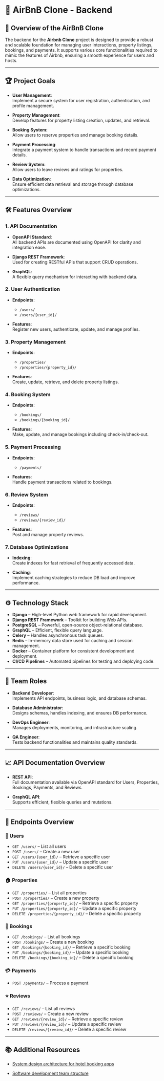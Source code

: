 # 🏡 AirBnB Clone - Backend

## 🧭 Overview of the AirBnB Clone

The backend for the **Airbnb Clone** project is designed to provide a robust and scalable foundation for managing user interactions, property listings, bookings, and payments. It supports various core functionalities required to mimic the features of Airbnb, ensuring a smooth experience for users and hosts.

---

## 🏆 Project Goals

- **User Management**:  
  Implement a secure system for user registration, authentication, and profile management.

- **Property Management**:  
  Develop features for property listing creation, updates, and retrieval.

- **Booking System**:  
  Allow users to reserve properties and manage booking details.

- **Payment Processing**:  
  Integrate a payment system to handle transactions and record payment details.

- **Review System**:  
  Allow users to leave reviews and ratings for properties.

- **Data Optimization**:  
  Ensure efficient data retrieval and storage through database optimizations.

---

## 🛠️ Features Overview

### 1. API Documentation

- **OpenAPI Standard**:  
  All backend APIs are documented using OpenAPI for clarity and integration ease.

- **Django REST Framework**:  
  Used for creating RESTful APIs that support CRUD operations.

- **GraphQL**:  
  A flexible query mechanism for interacting with backend data.

### 2. User Authentication

- **Endpoints**:  
  - `/users/`  
  - `/users/{user_id}/`  

- **Features**:  
  Register new users, authenticate, update, and manage profiles.

### 3. Property Management

- **Endpoints**:  
  - `/properties/`  
  - `/properties/{property_id}/`

- **Features**:  
  Create, update, retrieve, and delete property listings.

### 4. Booking System

- **Endpoints**:  
  - `/bookings/`  
  - `/bookings/{booking_id}/`  

- **Features**:  
  Make, update, and manage bookings including check-in/check-out.

### 5. Payment Processing

- **Endpoints**:  
  - `/payments/`

- **Features**:  
  Handle payment transactions related to bookings.

### 6. Review System

- **Endpoints**:  
  - `/reviews/`  
  - `/reviews/{review_id}/`

- **Features**:  
  Post and manage property reviews.

### 7. Database Optimizations

- **Indexing**:  
  Create indexes for fast retrieval of frequently accessed data.

- **Caching**:  
  Implement caching strategies to reduce DB load and improve performance.

---

## ⚙️ Technology Stack

- **Django** – High-level Python web framework for rapid development.
- **Django REST Framework** – Toolkit for building Web APIs.
- **PostgreSQL** – Powerful, open-source object-relational database.
- **GraphQL** – Efficient, flexible query language.
- **Celery** – Handles asynchronous task queues.
- **Redis** – In-memory data store used for caching and session management.
- **Docker** – Container platform for consistent development and deployment.
- **CI/CD Pipelines** – Automated pipelines for testing and deploying code.

---

## 👥 Team Roles

- **Backend Developer**:  
  Implements API endpoints, business logic, and database schemas.

- **Database Administrator**:  
  Designs schemas, handles indexing, and ensures DB performance.

- **DevOps Engineer**:  
  Manages deployments, monitoring, and infrastructure scaling.

- **QA Engineer**:  
  Tests backend functionalities and maintains quality standards.

---

## 📈 API Documentation Overview

- **REST API**:  
  Full documentation available via OpenAPI standard for Users, Properties, Bookings, Payments, and Reviews.

- **GraphQL API**:  
  Supports efficient, flexible queries and mutations.

---

## 📌 Endpoints Overview

### 🧑 Users
- `GET /users/` – List all users  
- `POST /users/` – Create a new user  
- `GET /users/{user_id}/` – Retrieve a specific user  
- `PUT /users/{user_id}/` – Update a specific user  
- `DELETE /users/{user_id}/` – Delete a specific user  

### 🏠 Properties
- `GET /properties/` – List all properties  
- `POST /properties/` – Create a new property  
- `GET /properties/{property_id}/` – Retrieve a specific property  
- `PUT /properties/{property_id}/` – Update a specific property  
- `DELETE /properties/{property_id}/` – Delete a specific property  

### 📅 Bookings
- `GET /bookings/` – List all bookings  
- `POST /bookings/` – Create a new booking  
- `GET /bookings/{booking_id}/` – Retrieve a specific booking  
- `PUT /bookings/{booking_id}/` – Update a specific booking  
- `DELETE /bookings/{booking_id}/` – Delete a specific booking  

### 💳 Payments
- `POST /payments/` – Process a payment  

### ⭐ Reviews
- `GET /reviews/` – List all reviews  
- `POST /reviews/` – Create a new review  
- `GET /reviews/{review_id}/` – Retrieve a specific review  
- `PUT /reviews/{review_id}/` – Update a specific review  
- `DELETE /reviews/{review_id}/` – Delete a specific review  

---

## 📚 Additional Resources

- [System design architecture for hotel booking apps](https://medium.com/nerd-for-tech/system-design-architecture-for-hotel-booking-apps-like-airbnb-oyo-6efb4f4dddd7)
 
- [Software development team structure](https://itrexgroup.com/blog/software-development-team-structure/)
